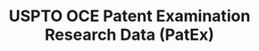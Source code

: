 ---
bigquery: https://console.cloud.google.com/bigquery?p=patents-public-data&d=uspto_oce_pair&page=dataset
citation: 'Graham, S. Marco, A., and Miller, A. (2015). “The USPTO Patent Examination
  Research Dataset: A Window on the Process of Patent Examination.”'
contributors: Graham, S. Marco, A., Miller, A.
cost: None
description: The latest version of PatEx (referred to below as the 2020 release) contains
  detailed information on nearly 11.9 million publicly-viewable provisional and non-provisional
  patent applications to the USPTO and over 4.6 million Patent Cooperation Treaty
  (PCT) applications. It is based on data that OCE downloaded from the Patent Examination
  Data System (PEDS) in April, 2021. The PEDS data are sourced from Public PAIR. The
  first time that OCE used PEDS as the basis of PatEx was for the 2019 release. We
  took the PEDS data and organized it into the familiar PatEx data files, which are
  based on the organization of the Public PAIR portal. The data files include information
  on each application’s characteristics, prosecution history, continuation history,
  claims of foreign priority, patent term adjustment history, publication history,
  and correspondence address information.
documentation: 'For the 2019 and later releases, new technical documentation is available
  https://www.uspto.gov/sites/default/files/documents/PatEx-2019-Technical-Doc.pdf


  A document describing the 2014-2017 data sets is available and can be cited as:
  Graham, Stuart J.H. and Marco, Alan C. and Miller, Richard, The USPTO Patent Examination
  Research Dataset: A Window on the Process of Patent Examination (November 30, 2015).
  Available at SSRN: https://ssrn.com/abstract=2702637.'
last_edit: Mon, 04 Apr 2022 19:06:22 GMT
location: https://www.uspto.gov/ip-policy/economic-research/research-datasets/patent-examination-research-dataset-public-pair
maintained_by: EconomicsData@uspto.gov
related_publications: https://ssrn.com/abstract=29956744, https://ssrn.com/abstract=2702637
schema_fields: '[''continuation_type'', ''wipo_pub_number'', ''correspondence_region_name'',
  ''correspondence_country_code'', ''appl_status_code'', ''parent_application_number'',
  ''wipo_pub_date'', ''correspondence_postal_code'', ''appl_status_date'', ''file_location'',
  ''inventor_region_code'', ''earliest_pgpub_date'', ''aia_first_to_file'', ''application_type'',
  ''small_entity_indicator'', ''examiner_art_unit'', ''parent_country_code'', ''recorded_date'',
  ''patent_number'', ''examiner_name_last'', ''correspondence_country_name'', ''correspondence_region_code'',
  ''event_code'', ''inventor_country_name'', ''file_location_date'', ''invention_subject_matter'',
  ''application_number'', ''correspondence_city'', ''customer_number'', ''child_application_number'',
  ''parent_filing_date'', ''status_description'', ''inventor_name_first'', ''inventor_country_code'',
  ''patent_issue_date'', ''parent_country'', ''filing_date'', ''inventor_name_last'',
  ''disposal_type'', ''correspondence_name_line_2'', ''event_description'', ''foreign_parent_id'',
  ''examiner_name_middle'', ''earliest_pgpub_number'', ''foreign_parent_date'', ''inventor_rank'',
  ''child_filing_date'', ''correspondence_street_line_1'', ''invention_title'', ''inventor_address_type'',
  ''correspondence_name_line_1'', ''correspondence_street_line_2'', ''atty_docket_number'',
  ''examiner_id'', ''inventor_name_middle'', ''examiner_name_first'', ''uspc_subclass'',
  ''sequence_number'', ''status_code'', ''application_number_pair'', ''abandon_date'',
  ''confirm_number'', ''uspc_class'']'
shortname: patex
tags:
- patents
- legal
- history
terms_of_use: 'USPTO’s online databases are not designed or intended to be a source
  for bulk downloads of USPTO data when accessed through the website’s interfaces.
  Individuals, companies, IP addresses, or blocks of IP addresses who, in effect,
  deny or decrease service by generating unusually high numbers of database accesses
  (searches, pages, or hits), whether generated manually or in an automated fashion,
  may be denied access to USPTO servers without notice.


  Bulk data products may be separately obtained from the USPTO, either for free or
  at the cost of dissemination. For details, see information on Electronic Bulk Data
  Products: https://www.uspto.gov/learning-and-resources/electronic-bulk-data-products'
title: USPTO OCE Patent Examination Research Data (PatEx)
uuid: 4342caa7-23af-420c-b2f6-6088f133df6a
---